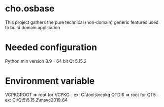 # cho.osbase

This project gathers the pure technical (non-domain) generic features used to build domain application

# Needed configuration
Python min version 3.9 - 64 bit
Qt 5.15.2

# Environment variable
VCPKGROOT => root for VCPKG - ex: C:\tools\vcpkg
QTDIR => root for QT5 - ex: C:\Qt5\5.15.2\msvc2019_64
